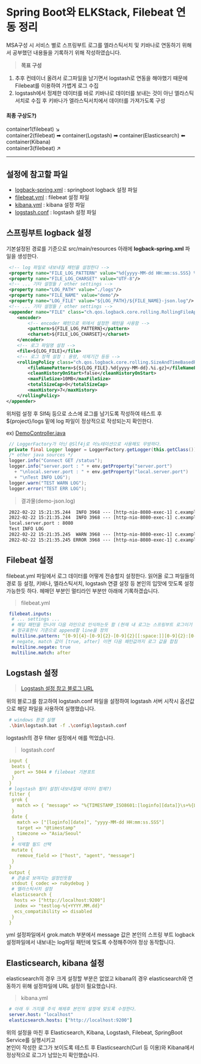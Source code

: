 # Spring Boot와 ELKStack, Filebeat 연동 정리
MSA구성 시 서비스 별로 스프링부트 로그를 엘라스틱서치 및 키바나로 연동하기 위해서 공부했던 내용들을 기록하기 위해 작성하였습니다.  
> **목표 구성**  
1. 추후 컨테이너 올려서 로그파일을 남기면서 logstash로 연동을 해야했기 때문에 Filebeat를 이용하여 가볍게 로그 수집
2. logstash에서 정제한 데이터를 바로 키바나로 데이터를 보내는 것이 아닌 엘라스틱서치로 수집 후 키바나가 엘라스틱서치에서 데이터를 가져가도록 구성

#### 최종 구상도?)  

container1(filebeat) ↘  
container2(filebeat) ➡ container(Logstash) ➡ container(Elasticsearch) ⬅ container(Kibana)  
container3(filebeat) ↗

---

## 설정에 참고할 파일
* [logback-spring.xml](https://github.com/xmflr95/springboot-elkstack/blob/main/src/main/resources/logback-spring.xml) : springboot logback 설정 파일
* [filebeat.yml](https://github.com/xmflr95/springboot-elkstack/blob/main/elk_yml/filebeat.yml) : filebeat 설정 파일
* [kibana.yml](https://github.com/xmflr95/springboot-elkstack/blob/main/elk_yml/kibana.yml) : kibana 설정 파일
* [logstash.conf](https://github.com/xmflr95/springboot-elkstack/blob/main/elk_yml/logstash.conf) : logstash 설정 파일


## 스프링부트 logback 설정
기본설정된 경로를 기준으로 src/main/resources 아래에 **logback-spring.xml** 파일을 생성한다.
```xml
 <!-- log 파일로 내보내질 패턴을 설정한다 -->
 <property name="FILE_LOG_PATTERN" value="%d{yyyy-MM-dd HH:mm:ss.SSS} %5p ${PID:- } --- [%t] %logger{40} : %m%n%wEx"/>
 <property name="FILE_LOG_CHARSET" value="UTF-8"/>
 <!-- ... 기타 설정들 / other settings -->
 <property name="LOG_PATH" value="./logs"/>
 <property name="FILE_NAME" value="demo"/>
 <property name="LOG_FILE" value="${LOG_PATH}/${FILE_NAME}-json.log"/>
 <!-- ... 기타 설정들 / other settings -->
 <appender name="FILE" class="ch.qos.logback.core.rolling.RollingFileAppender">
    <encoder>
        <!-- encoder 패턴으로 위에서 설정한 패턴을 사용함 -->
        <pattern>${FILE_LOG_PATTERN}</pattern>
        <charset>${FILE_LOG_CHARSET}</charset>
    </encoder>
    <!-- 로그 파일명 설정 -->
    <file>${LOG_FILE}</file>
    <!-- 로그 정책 설정 : 용량, 삭제기간 등등 -->
    <rollingPolicy class="ch.qos.logback.core.rolling.SizeAndTimeBasedRollingPolicy">
        <fileNamePattern>${${LOG_FILE}.%d{yyyy-MM-dd}.%i.gz}</fileNamePattern>
        <cleanHistoryOnStart>false</cleanHistoryOnStart>
        <maxFileSize>10MB</maxFileSize>
        <totalSizeCap>0</totalSizeCap>
        <maxHistory>7</maxHistory>
    </rollingPolicy>
</appender>
```
위처럼 설정 후 Slf4j 등으로 소스에 로그를 남기도록 작성하여 테스트 후  
${project}/logs 밑에 log 파일이 정상적으로 작성되는지 확인한다.  

ex) [DemoController.java](https://github.com/xmflr95/springboot-elkstack/blob/main/src/main/java/com/example/demo/controller/DemoController.java)
```java
 // LoggerFactory가 아닌 @Slf4j로 어노테이션으로 사용해도 무방하다.
 private final Logger logger = LoggerFactory.getLogger(this.getClass());
 /* other java sources */
 logger.info("Connect GET /status");
 logger.info("server.port : " + env.getProperty("server.port")
   + "\nlocal.server.port : " + env.getProperty("local.server.port")
   + "\nTest INFO LOG");
 logger.warn("TEST WARN LOG");
 logger.error("TEST ERR LOG");
```

> 결과물(demo-json.log)
```txt
 2022-02-22 15:21:35.244  INFO 3968 --- [http-nio-8080-exec-1] c.example.demo.controller.DemoController : Connect GET /status
 2022-02-22 15:21:35.244  INFO 3968 --- [http-nio-8080-exec-1] c.example.demo.controller.DemoController : server.port : 8080
 local.server.port : 8080
 Test INFO LOG
 2022-02-22 15:21:35.245  WARN 3968 --- [http-nio-8080-exec-1] c.example.demo.controller.DemoController : TEST WARN LOG
 2022-02-22 15:21:35.245 ERROR 3968 --- [http-nio-8080-exec-1] c.example.demo.controller.DemoController : TEST ERR LOG
```
## Filebeat 설정
filebeat.yml 파일에서 로그 데이터를 어떻게 전송할지 설정한다.
읽어올 로그 파일들의 경로 등 설정, 키바나, 엘라스틱서치, logstash 연결 설정 등 본인의 입맛에 맛도록 설정 가능한듯 하다.
헤매던 부분인 멀티라인 부분만 아래에 기록하겠습니다.  
> filebeat.yml  

```yml
 filebeat.inputs:
  # ... settings ...
  # 해당 패턴을 만나야 다음 라인으로 인식하는듯 함 (현재 내 로그는 스프링부트 로그이기 떄문에 날짜 패턴으로 라인을 구분하도록 설정)
  # 정규표현식 기준으로 append할 line을 정의
  multiline.pattern: ^[0-9]{4}-[0-9]{2}-[0-9]{2}[[:space:]][0-9]{2}:[0-9]{2}:[0-9]{2}.[0-9]{3}[[:space:]]  
  # negate, match 값이 [true, after] 이면 다음 패턴값까지 로그 값을 합침
  multiline.negate: true
  multiline.match: after
```  

## Logstash 설정
> [Logstash 설정 참고 블로그 URL](https://umbum.dev/1144)  

위의 블로그를 참고하여 logstash.conf 파일을 설정하여 logstash 서버 시작시 옵션값으로 해당 파일을 사용하여 실행했습니다.
```sh
 # windows 환경 실행
 .\bin\logstash.bat -f .\config\logstash.conf
```  
logstash의 경우 filter 설정에서 애를 먹었습니다.
> logstash.conf  

```yml
 input {
  beats {
   port => 5044 # filebeat 기본포트
  }
 }
 # logstash 필터 설정(내보내질때 데이터 정제?)
 filter {
  grok {
    match => { "message" => "%{TIMESTAMP_ISO8601:[loginfo][data]}\s+%{LOGLEVEL:[loginfo][level]} %{POSINT:[loginfo][pid]} --- \[\s*%{DATA:[loginfo][thread]}\] %{DATA:[loginfo][class]}\s+: %{GREEDYDATA:[loginfo][message]}" }
  }
  date {
    match => ["[loginfo][date]", "yyyy-MM-dd HH:mm:ss.SSS"]
    target => "@timestamp"
    timezone => "Asia/Seoul"
  }
  # 삭제할 필드 선택
  mutate {
    remove_field => ["host", "agent", "message"]
  }
 }
 output {
  # 콘솔로 보여지는 설정인듯함
  stdout { codec => rubydebug }
  # 엘라스틱서치 설정
  elasticsearch {
   hosts => ["http://localhost:9200"]
   index => "testlog-%{+YYYY.MM.dd}"
   ecs_compatibility => disabled
  }
 }
```
yml 설정파일에서 grok.match 부분에서 message 값은 본인의 스프링 부트 logback 설정파일에서 내보내는 log파일 패턴에 맞도록 수정해주어야 정상 동작합니다.

## Elasticsearch, kibana 설정
elasticsearch의 경우 크게 설정할 부분은 없었고 kibana의 경우 elasticsearch와 연동하기 위해 설정파일에 URL 설정이 필요했습니다.
> kibana.yml  
```yml
 # 아래 두 가지를 주석 해제후 본인의 설정에 맞도록 수정한다.
 server.host: "localhost"
 elasticsearch.hosts: ["http://localhost:9200"]
```

위의 설정을 마친 후 Elasticsearch, Kibana, Logstash, Filebeat, SpringBoot Service를 실행시키고   
본인이 작성한 로그가 보이도록 테스트 후 Elasticsearch(Curl 등 이용)와 Kibana에서 정상적으로 로그가 남았는지 확인했습니다.
